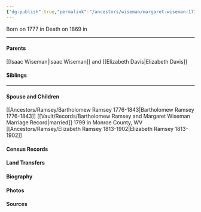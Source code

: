 ```yaml
---
{"dg-publish":true,"permalink":"/ancestors/wiseman/margaret-wiseman-1777-1869/","tags":["Margaret-Wiseman"]}
---
```


Born on  1777 in <!-- link to place -->
Death on 1869 in <!-- link to place -->

---
#### Parents

[[Isaac Wiseman\|Isaac Wiseman]] and [[Elizabeth Davis\|Elizabeth Davis]]
#### Siblings
<!-- Link to sibling -->

---
#### Spouse and Children
[[Ancestors/Ramsey/Bartholomew Ramsey 1776-1843\|Bartholomew Ramsey 1776-1843]]  [[Vault/Records/Bartholomew Ramsey and Margaret Wiseman Marriage Record\|married]] 1799 in Monroe County, WV 
[[Ancestors/Ramsey/Elizabeth Ramsey 1813-1902\|Elizabeth Ramsey 1813-1902]]
#### Census Records

#### Land Transfers

#### Biography

#### Photos

#### Sources

